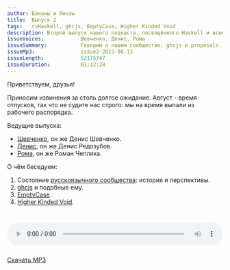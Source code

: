 ```yaml
---
author: Бананы и Линзы
title:  Выпуск 2
tags:   ruHaskell, ghcjs, EmptyCase, Higher Kinded Void
description: Второй выпуск нашего подкаста, посвящённого Haskell и всему вокруг него.
issueVoices:            Шевченко, Денис, Рома
issueSummary:           Говорим о нашем сообществе, ghcjs и proposals.
issueMp3:               issue2-2015-08-13
issueLength:            52175747
issueDuration:          01:12:28
---
```


Приветствуем, друзья!

Приносим извинения за столь долгое ожидание. Август - время отпусков, так что не судите нас строго: мы на время выпали из рабочего распорядка.

Ведущие выпуска:

- [Шевченко](http://dshevchenko.biz/), он же Денис Шевченко.
- [Денис](http://twitter.com/rufuse), он же Денис Редозубов.
- [Рома](https://ro-che.info/), он же Роман Чепляка.

О чём беседуем:

1. Состояние [русскоязычного сообщества](http://ruhaskell.org/): история и перспективы.
2. [ghcjs](https://github.com/ghcjs/ghcjs) и подобные ему.
3. [EmptyCase](https://ghc.haskell.org/trac/ghc/ticket/10577).
4. [Higher Kinded Void](https://github.com/ekmett/void/issues/9).

<div style="padding-top: 25px;">
</div>

<audio controls style="width: 100%;">
  <source src="http://dshevchenko.biz/ruhaskell/cast/audio/issue2-2015-08-13.mp3" type="audio/mp3">
Сожалеем, но ваш браузер не умеет работать с HTML5 audio. И это очень плохо. Пожалуйста, обновите ваш браузер.
</audio>

<div style="padding-top: 25px;"><a href="http://dshevchenko.biz/ruhaskell/cast/audio/issue2-2015-08-13.mp3" download><i class="fa fa-cloud-download"></i> Скачать MP3</a></div>


